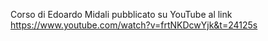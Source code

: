 Corso di Edoardo Midali pubblicato su YouTube al link https://www.youtube.com/watch?v=frtNKDcwYjk&t=24125s
